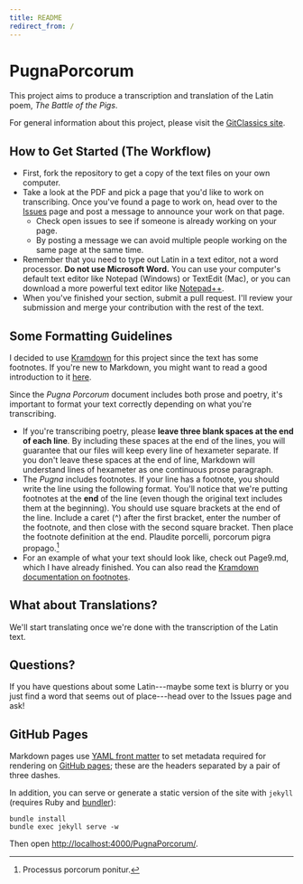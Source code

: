 ```yaml
---
title: README
redirect_from: /
---
```


# PugnaPorcorum
This project aims to produce a transcription and translation of the Latin poem, _The Battle of the Pigs_.

For general information about this project, please visit the [GitClassics site](http://gitclassics.github.io).

## How to Get Started (The Workflow)

* First, fork the repository to get a copy of the text files on your own computer.
* Take a look at the PDF and pick a page that you'd like to work on transcribing. Once you've found a page to work on, head over to the [Issues](https://github.com/GitClassics/PugnaPorcorum/issues) page and post a message to announce your work on that page.
	* Check open issues to see if someone is already working on your page.
	* By posting a message we can avoid multiple people working on the same page at the same time.
* Remember that you need to type out Latin in a text editor, not a word processor. **Do not use Microsoft Word.** You can use your computer's default text editor like Notepad (Windows) or TextEdit (Mac), or you can download a more powerful text editor like [Notepad++](http://www.notepad-plus-plus.org/).
* When you've finished your section, submit a pull request. I'll review your submission and merge your contribution with the rest of the text.

## Some Formatting Guidelines

I decided to use [Kramdown](http://kramdown.gettalong.org/) for this project since the text has some footnotes. If you're new to Markdown, you might want to read a good introduction to it [here](http://whatismarkdown.com/).

Since the _Pugna Porcorum_ document includes both prose and poetry, it's important to format your text correctly depending on what you're transcribing.

* If you're transcribing poetry, please **leave three blank spaces at the end of each line**. By including these spaces at the end of the lines, you will guarantee that our files will keep every line of hexameter separate. If you don't leave these spaces at the end of line, Markdown will understand lines of hexameter as one continuous prose paragraph. 
* The _Pugna_ includes footnotes. If your line has a footnote, you should write the line using the following format. You'll notice that we're putting footnotes at the **end** of the line (even though the original text includes them at the beginning). You should use square brackets at the end of the line. Include a caret (^) after the first bracket, enter the number of the footnote, and then close with the second square bracket. Then place the footnote definition at the end.
	Plaudite porcelli, porcorum pigra propago.[^1]
  [^1]: Processus porcorum ponitur.
* For an example of what your text should look like, check out Page9.md, which I have already finished. You can also read the [Kramdown documentation on footnotes](http://kramdown.gettalong.org/quickref.html#footnotes).

## What about Translations?

We'll start translating once we're done with the transcription of the Latin text.

## Questions?

If you have questions about some Latin---maybe some text is blurry or you just find a word that seems out of place---head over to the Issues page and ask!

## GitHub Pages

Markdown pages use [YAML front matter](http://jekyllrb.com/docs/frontmatter/) to set metadata required for rendering on [GitHub pages](https://help.github.com/categories/github-pages-basics/); these are the headers separated by a pair of three dashes.

In addition, you can serve or generate a static version of the site with `jekyll` (requires Ruby and [bundler](http://bundler.io/)):

    bundle install
    bundle exec jekyll serve -w

Then open <http://localhost:4000/PugnaPorcorum/>.
